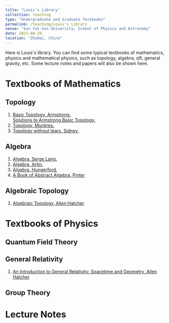 ```yaml
---
title: "Louis's Library"
collection: teaching
type: "Undergraduate and Graduate Textbooks"
permalink: /teaching/Louis's Library
venue: "Sun Yat-Sen University, School of Physics and Astronomy"
date: 2023-08-29
location: "ZhuHai, China"
---
```


Here is Louis's library. You can find some typical textbooks of mathematics, physics and mathematical physics, such as topology, algebra, qft, general gravity, etc. Some lecture notes and papers will also be shown here.

Textbooks of Mathematics
======

Topology
-----
1. [Basic Topology, Armstrong.](https://liuyisi238.github.io/files/topology-armstrong.pdf)    
   [Solutions to Armstrong Basic Topology.](https://liuyisi238.github.io/files/topology-armstrong-solutions.pdf)
2. [Topology, Munkres.](https://liuyisi238.github.io/files/topology-munkres.pdf)
3. [Topology without tears, Sidney.](https://liuyisi238.github.io/files/topology-sidney.pdf)


Algebra
------
1. [Algebra, Serge Lang.](https://math24.files.wordpress.com/2013/02/algebra-serge-lang.pdf)
2. [Algebra, Artin.](https://liuyisi238.github.io/files/algebra-artin.pdf)
3. [Algebra, Hungerford.](https://liuyisi238.github.io/files/algebra-hungerford.pdf)
4. [A Book of Abstract Algebra, Pinter](https://liuyisi238.github.io/files/algebra-pinter.pdf)


Algebraic Topology
-----
1. [Algebraic Topology, Allen Hatcher](https://liuyisi238.github.io/files/algebraic-topology-Allen-Hatcher.pdf)




Textbooks of Physics
======

Quantum Field Theory
-----

General Relativity
-----
1. [An Introduction to General Relativity: Spacetime and Geometry, Allen Hatcher](https://liuyisi238.github.io/files/general-relativity-Carroll.pdf)

Group Theory
-----




Lecture Notes
======


